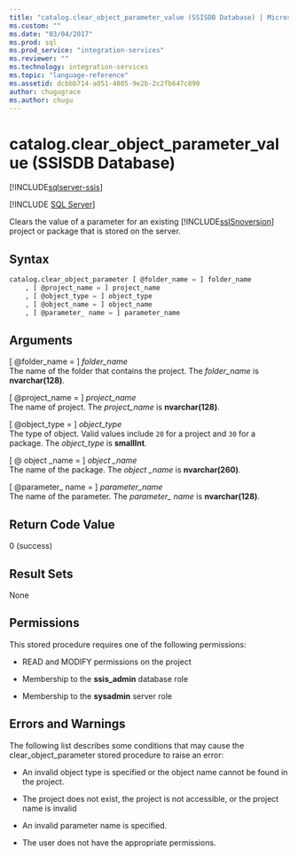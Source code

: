 ```yaml
---
title: "catalog.clear_object_parameter_value (SSISDB Database) | Microsoft Docs"
ms.custom: ""
ms.date: "03/04/2017"
ms.prod: sql
ms.prod_service: "integration-services"
ms.reviewer: ""
ms.technology: integration-services
ms.topic: "language-reference"
ms.assetid: dcbbb714-a051-4805-9e2b-2c2fb647c890
author: chugugrace
ms.author: chugu
---
```

# catalog.clear_object_parameter_value (SSISDB Database)

[!INCLUDE[sqlserver-ssis](../../includes/applies-to-version/sqlserver-ssis.md)]


[!INCLUDE [SQL Server](../../includes/applies-to-version/sqlserver.md)]

  Clears the value of a parameter for an existing [!INCLUDE[ssISnoversion](../../includes/ssisnoversion-md.md)] project or package that is stored on the server.  
  
## Syntax  
  
```sql  
catalog.clear_object_parameter [ @folder_name = ] folder_name   
    , [ @project_name = ] project_name   
    , [ @object_type = ] object_type   
    , [ @object_name = ] object_name   
    , [ @parameter_ name = ] parameter_name  
```  
  
## Arguments  
 [ \@folder_name = ] *folder_name*  
 The name of the folder that contains the project. The *folder_name* is **nvarchar(128)**.  
  
 [ \@project_name = ] *project_name*  
 The name of project. The *project_name* is **nvarchar(128)**.  
  
 [ \@object_type = ] *object_type*  
 The type of object. Valid values include `20` for a project and `30` for a package. The *object_type* is **smallInt**.  
  
 [ \@ object _name = ] *object _name*  
 The name of the package. The *object _name* is **nvarchar(260)**.  
  
 [ \@parameter_ name = ] *parameter_name*  
 The name of the parameter. The *parameter_ name* is **nvarchar(128)**.  
  
## Return Code Value  
 0 (success)  
  
## Result Sets  
 None  
  
## Permissions  
 This stored procedure requires one of the following permissions:  
  
-   READ and MODIFY permissions on the project  
  
-   Membership to the **ssis_admin** database role  
  
-   Membership to the **sysadmin** server role  
  
## Errors and Warnings  
 The following list describes some conditions that may cause the clear_object_parameter stored procedure to raise an error:  
  
-   An invalid object type is specified or the object name cannot be found in the project.  
  
-   The project does not exist, the project is not accessible, or the project name is invalid  
  
-   An invalid parameter name is specified.  
  
-   The user does not have the appropriate permissions.  
  
  
